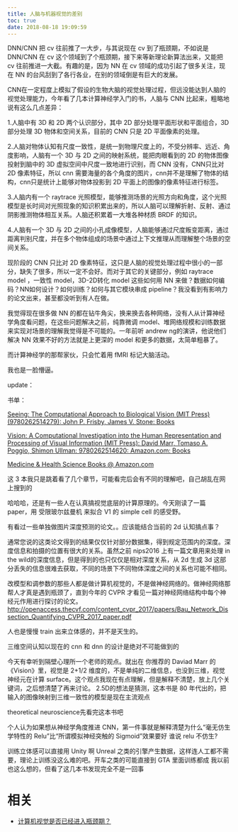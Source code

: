 ```yaml
---
title: 人脑与机器视觉的差别
toc: true
date: 2018-08-18 19:09:59
---
```



DNN/CNN 把 cv 往前推了一大步，与其说现在 cv 到了瓶颈期，不如说是 DNN/CNN 在 cv 这个领域到了个瓶颈期，接下来等新理论新算法出来，又能把 cv 往前推进一大截。有趣的是，因为 NN 在 cv 领域的成功引起了很多关注，现在 NN 的台风刮到了各行各业，在别的领域倒是有巨大的发展。

CNN在一定程度上模拟了假设的生物大脑的视觉处理过程，但远没能达到人脑的视觉处理能力，今年看了几本计算神经学入门的书，人脑与 CNN 比起来，粗略地说有这么几点差异：

1.人脑中有 3D 和 2D 两个认识部分，其中 2D 部分处理平面形状和平面组合，3D部分处理 3D 物体和空间关系，目前的 CNN 只是 2D 平面像素的处理。

2.人脑对物体认知有尺度一致性，是统一到物理尺度上的，不受分辨率、远近、角度影响，人脑有一个 3D 与 2D 之间的映射系统，能把肉眼看到的 2D 的物体图像投射到脑中的 3D 虚拟空间中尺度一致地进行识别，而 CNN 没有，CNN只比对 2D 像素特征，所以 cnn 需要海量的各个角度的图片，cnn并不是理解了物体的结构，cnn只是统计上能够对物体投影到 2D 平面上的图像的像素特征进行标签。

3.人脑内有一个 raytrace 光照模型，能够推测场景的光照方向和角度，这个光照模型是长时间对光照现象的知识积累出来的，所以人脑可以理解折射、反射、通过阴影推测物体相互关系。人脑还积累着一大堆各种材质 BRDF 的知识。

4.人脑有一个 3D 与 2D 之间的小孔成像模型，人脑能够通过尺度叛变距离，通过距离判别尺度，并在多个物体组成的场景中通过上下文推理从而理解整个场景的空间关系。

现阶段的 CNN 只比对 2D 像素特征，这只是人脑的视觉处理过程中很小的一部分，缺失了很多，所以一定不会好。而对于其它的关键部分，例如 raytrace model ，一致性 model，3D-2D转化 model 这些如何用 NN 来做？数据如何编码？NN如何设计？如何训练？如何与其它模块串成 pipeline？我没看到有影响力的论文出来，甚至都没听到有人在做。

我觉得现在很多做 NN 的都在钻牛角尖，换来换去各种网络，没有人从计算神经学角度看问题，在这些问题解决之前，纯靠微调 model、堆网络规模和训练数据来实现对场景的理解我觉得是不可能的。一年前听 andrew ng的演讲，他说他们解决 NN 效果不好的方法就是上更深的 model 和更多的数据，太简单粗暴了。

而计算神经学的那帮家伙，只会忙着用 fMRI 标记大脑活动。

我也是一脸懵逼。

update：

书单：

[Seeing: The Computational Approach to Biological Vision (MIT Press) (9780262514279): John P. Frisby, James V. Stone: Books](https://link.zhihu.com/?target=https%3A//www.amazon.com/Seeing-Computational-Approach-Biological-Vision/dp/0262514273)

[Vision: A Computational Investigation into the Human Representation and Processing of Visual Information (MIT Press): David Marr, Tomaso A. Poggio, Shimon Ullman: 9780262514620: Amazon.com: Books](https://link.zhihu.com/?target=https%3A//www.amazon.com/Vision-Computational-Investigation-Representation-Information/dp/0262514621/ref%3Dsr_1_1%3Fie%3DUTF8%26qid%3D1500919252%26sr%3D8-1%26keywords%3Ddavid%2Bmarr%2Bvision)

[Medicine &amp; Health Science Books @ Amazon.com](https://link.zhihu.com/?target=https%3A//www.amazon.com/Vision-Science-Phenomenology-Stephen-Palmer/dp/0262161834/ref%3Dpd_bxgy_14_img_3%3F_encoding%3DUTF8%26pd_rd_i%3D0262161834%26pd_rd_r%3D1V5VC032K7V9ECJVETFT%26pd_rd_w%3DrdAd3%26pd_rd_wg%3DtulJK%26psc%3D1%26refRID%3D1V5VC032K7V9ECJVETFT)

这 3 本我只是跳着看了几个章节，可能看完后会有不同的理解吧，自己胡乱在网上搜到的







哈哈哈，还是有一些人在认真搞视觉底层的计算原理的。今天刚读了一篇 paper，用 受限玻尔兹曼机 来拟合 V1 的 simple cell 的感受野。




有看过一些单独做图片深度预测的论文。。应该能结合当前的 2d 认知搞点事？

通常您说的这类论文得到的结果仅仅针对部分数据集，得到规定范围内的深度。深度信息和拍摄的位置有很大的关系。虽然之前 nips2016 上有一篇文章用来处理 in the wild的深度信息，但是得到的也只仅仅是相对深度关系，从 2d 生成 3d 这部分丢失的信息很难去获取，不同的场景下不同物体深度之间的关系也可能不相同。




改模型和调参数的那些人都是做计算机视觉的，不是做神经网络的。做神经网络那帮人才真是遇到瓶颈了，直到今年的 CVPR 才看见一篇对神经网络结构中每个神经元作用进行探讨的论文。
http://openaccess.thecvf.com/content_cvpr_2017/papers/Bau_Network_Dissection_Quantifying_CVPR_2017_paper.pdf


人也是慢慢 train 出来立体感的，并不是天生的。

三维空间认知以现在的 cnn 和 dnn 的设计是绝对不可能做到的



今天有幸听到隔壁心理所一个老师的观点。就出在 你推荐的 Daviad Marr 的《Vision》里，视觉是 2+1/2 维度的，不是单纯的二维信息，也没到三维，视觉神经元在计算 surface。这个观点我现在有点理解，但是解释不清楚，放上几个关键词，之后想清楚了再来讨论。
2.5D的想法是猜测，这本书是 80 年代出的，把输入的图像映射到三维一致性的模型是现在主流观点


theoretical neuroscience先看完这本书吧




个人认为如果想从神经学角度推进 CNN，第一件事就是解释清楚为什么“毫无仿生学特性的 Relu”比“所谓模拟神经突触的 Sigmoid”效果要好
谁说 relu 不仿生?





训练立体感可以直接用 Unity 啊 Unreal 之类的引擎产生数据，这样连人工都不需要，理论上训练没这么难的吧。开车之类的可能直接到 GTA 里面训练都成
我以前也这么想的，但看了这几本书发现完全不是一回事




# 相关

- [计算机视觉是否已经进入瓶颈期？](https://www.zhihu.com/question/51863955)
